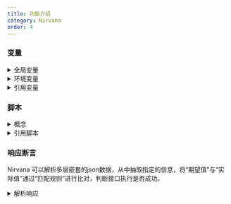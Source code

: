 ```yaml
---
title: 功能介绍
category: Nirvana
order: 4
---
```


### 变量

<details>
  <summary>全局变量</summary>
全局变量（Global variables）的作用域是在整个工作空间,作为系统默认的变量存在。  
</details>
<details>
  <summary>环境变量</summary>
环境变量（Environment variables）的作用域是用例执行时所选择的环境内，如果一个key即存在全局变量中，又存在环境变量中，优先使用环境变量的值。
  <p>
    <em>环境，在实际测试中会有多套环境，包括测试环境、预生产环境、或者针对不同版本的环境，每个环境对应的一些变量如请求地址、用户信息和中间件地址等都不相同，为了避免每测试一个环境都要手动修改相关数据，引入环境概念。
    </em>
  </p>
</details>
<details>
  <summary>引用变量</summary>
通过特殊符号$引用变量，例如$Variables
</details> 

  
### 脚本
<details>
  <summary>概念</summary>

脚本是一种灵活的，强大的辅助接口请求的方式，脚本分为：预定义脚本和自定义脚步。 

<li>预定义脚本：提前内置写好的脚本，我们可以把一些普遍通用的功能写成预定义脚本放在那里，方便大家使用。</li>
<li>自定义脚本：用户自己写的脚本，根据用户自己的实际情况编写脚本，然后上传到服务器，然后进行调用。</li>

</details>
<details>
  <summary>引用脚本</summary>
引用脚本的方法：${get_message_center_token()}，通过此方式平台会去执行get_message_center_token()这个函数。
</details>  

 
### 响应断言
  Nirvana 可以解析多层嵌套的json数据，从中抽取指定的信息，将“期望值”与“实际值”通过“匹配规则”进行比对，判断接口执行是否成功。
<details>
  <summary>解析响应</summary>- 默认提供:  
|Key | 描述|  
|-|-|  
|content|响应体全部，json格式多级content.person.name.first_name|  

</details>

 
